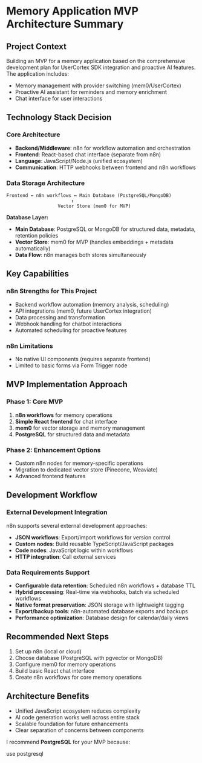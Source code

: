 # Memory Application MVP Architecture Summary

## Project Context
Building an MVP for a memory application based on the comprehensive development plan for UserCortex SDK integration and proactive AI features. The application includes:
- Memory management with provider switching (mem0/UserCortex)
- Proactive AI assistant for reminders and memory enrichment
- Chat interface for user interactions

## Technology Stack Decision

### Core Architecture
- **Backend/Middleware**: n8n for workflow automation and orchestration
- **Frontend**: React-based chat interface (separate from n8n)
- **Language**: JavaScript/Node.js (unified ecosystem)
- **Communication**: HTTP webhooks between frontend and n8n workflows

### Data Storage Architecture
```
Frontend ↔ n8n workflows ↔ Main Database (PostgreSQL/MongoDB)
                        ↕
                   Vector Store (mem0 for MVP)
```

**Database Layer:**
- **Main Database**: PostgreSQL or MongoDB for structured data, metadata, retention policies
- **Vector Store**: mem0 for MVP (handles embeddings + metadata automatically)
- **Data Flow**: n8n manages both stores simultaneously

## Key Capabilities

### n8n Strengths for This Project
- Backend workflow automation (memory analysis, scheduling)
- API integrations (mem0, future UserCortex integration)
- Data processing and transformation
- Webhook handling for chatbot interactions
- Automated scheduling for proactive features

### n8n Limitations
- No native UI components (requires separate frontend)
- Limited to basic forms via Form Trigger node

## MVP Implementation Approach

### Phase 1: Core MVP
1. **n8n workflows** for memory operations
2. **Simple React frontend** for chat interface
3. **mem0** for vector storage and memory management
4. **PostgreSQL** for structured data and metadata

### Phase 2: Enhancement Options
- Custom n8n nodes for memory-specific operations
- Migration to dedicated vector store (Pinecone, Weaviate)
- Advanced frontend features

## Development Workflow

### External Development Integration
n8n supports several external development approaches:
- **JSON workflows**: Export/import workflows for version control
- **Custom nodes**: Build reusable TypeScript/JavaScript packages
- **Code nodes**: JavaScript logic within workflows
- **HTTP integration**: Call external services

### Data Requirements Support
- **Configurable data retention**: Scheduled n8n workflows + database TTL
- **Hybrid processing**: Real-time via webhooks, batch via scheduled workflows
- **Native format preservation**: JSON storage with lightweight tagging
- **Export/backup tools**: n8n-automated database exports and backups
- **Performance optimization**: Database design for calendar/daily views

## Recommended Next Steps
1. Set up n8n (local or cloud)
2. Choose database (PostgreSQL with pgvector or MongoDB)
3. Configure mem0 for memory operations
4. Build basic React chat interface
5. Create n8n workflows for core memory operations

## Architecture Benefits
- Unified JavaScript ecosystem reduces complexity
- AI code generation works well across entire stack
- Scalable foundation for future enhancements
- Clear separation of concerns between components


I recommend **PostgreSQL** for your MVP because:

use postgresql